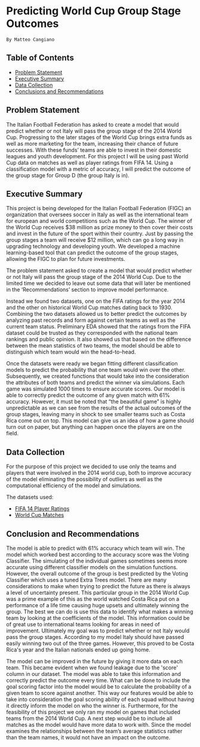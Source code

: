 # Predicting World Cup Group Stage Outcomes
    By Matteo Cangiano
## Table of Contents
  - [Problem Statement](#Problem-Statement)
  - [Executive Summary](#Executive-Summary)
  - [Data Collection](#Data-Collection)
  - [Conclusions and Recommendations](#Conclusions-and-Recommendations)

## Problem Statement
The Italian Football Federation has asked to create a model that would predict whether or not Italy will pass the group stage of the 2014 World Cup. Progressing to the later stages of the World Cup brings extra funds as well as more marketing for the team, increasing their chance of future successes. With these funds’ teams are able to invest in their domestic leagues and youth development. For this project I will be using past World Cup data on matches as well as player ratings from FIFA 14. Using a classification model with a metric of accuracy, I will predict the outcome of the group stage for Group D (the group Italy is in).


## Executive Summary

This project is being developed for the Italian Football Federation (FIGC) an organization that oversees soccer in Italy as well as the international team for european and world competitions such as the World Cup. The winner of the World Cup receives $38 million as prize money to then cover their costs and invest in the future of the sport within their country. Just by passing the group stages a team will receive $12 million, which can go a long way in upgrading technology and developing youth. We developed a machine learning-based tool that can predict the outcome of the group stages, allowing the FIGC to plan for future investments.

The problem statement asked to create a model that would predict whether or not Italy will pass the group stage of the 2014 World Cup. Due to the limited time we decided to leave out some data that will later be mentioned in the ‘Recommendations’ section to improve model performance.

Instead we found two datasets, one on the FIFA ratings for the year 2014 and the other on historical World Cup matches dating back to 1930. Combining the two datasets allowed us to better predict the outcomes by analyzing past records and form against certain teams as well as the current team status. Preliminary EDA showed that the ratings from the FIFA dataset could be trusted as they corresponded with the national team rankings and public opinion. It also showed us that based on the difference between the mean statistics of two teams, the model should be able to distinguish which team would win the head-to-head. 

Once the datasets were ready we began fitting different classification models to predict the probability that one team would win over the other. Subsequently, we created functions that would take into the consideration the attributes of both teams and predict the winner via simulations. Each game was simulated 1000 times to ensure accurate scores. Our model is able to correctly predict the outcome of any given match with 61% accuracy. However, it must be noted that “the beautiful game” is highly unpredictable as we can see from the results of the actual outcomes of the group stages, leaving many in shock to see smaller teams such as Costa Rica come out on top. This model can give us an idea of how a game should turn out on paper, but anything can happen once the players are on the field. 

## Data Collection

For the purpose of this project we decided to use only the teams and players that were involved in the 2014 world cup, both to improve accuracy of the model eliminating the possibility of outliers as well as the computational efficiency of the model and simulations.

The datasets used:
  - [FIFA 14 Player Ratings](#./datasets/players_18.csv)
  - [World Cup Matches](#./datasets/WorldCupMatches.csv)


## Conclusion and Recommendations

The model is able to predict with 61% accuracy which team will win. The model which worked best according to the accuracy score was the Voting Classifier. The simulating of the individual games sometimes seems more accurate using different classifier models on the simulation functions. However, the overall outcome of the group is best predicted by the Voting Classifier which uses a tuned Extra Trees model. There are many considerations to make when trying to predict the future as there is always a level of uncertainty present. This particular group in the 2014 World Cup was a prime example of this as the world watched Costa Rica put on a performance of a life time causing huge upsets and ultimately winning the group. The best we can do is use this data to identify what makes a winning team by looking at the coefficients of the model. This information could be of great use to international teams looking for areas in need of improvement. Ultimately my goal was to predict whether or not Italy would pass the group stages. According to my model Italy should have passed easily winning two out of the three games. However, this proved to be Costa Rica's year and the Italian nationals ended up going home.

The model can be improved in the future by giving it more data on each team. This became evident when we found leakage due to the 'score' column in our dataset. The model was able to take this information and correctly predict the outcome every time. What can be done to include the goal scoring factor into the model would be to calculate the probability of a given team to score against another. This way our features would be able to take into consideration the goal scoring ability of each squad without having it directly inform the model on who the winner is. Furthermore, for the feasibility of this project we only ran my model on games that included teams from the 2014 World Cup. A next step would be to include all matches as the model would have more data to work with. Since the model examines the relationships between the team’s average statistics rather than the team names, it would not have an impact on the outcome.

